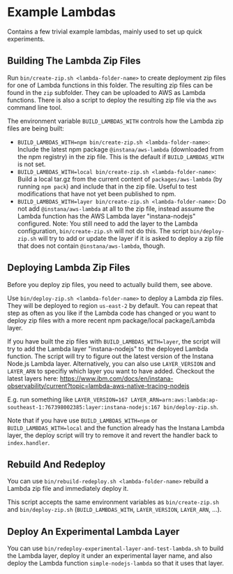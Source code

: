 Example Lambdas
===============

Contains a few trivial example lambdas, mainly used to set up quick experiments.


Building The Lambda Zip Files
-----------------------------

Run `bin/create-zip.sh <lambda-folder-name>` to create deployment zip files for one of Lambda functions in this folder. The resulting zip files can be found in the `zip` subfolder. They can be uploaded to AWS as Lambda functions. There is also a script to deploy the resulting zip file via the `aws` command line tool.

The environment variable `BUILD_LAMBDAS_WITH` controls how the Lambda zip files are being built:

- `BUILD_LAMBDAS_WITH=npm bin/create-zip.sh <lambda-folder-name>`: Include the latest npm package `@instana/aws-lambda` (downloaded from the npm registry) in the zip file. This is the default if `BUILD_LAMBDAS_WITH` is not set.
- `BUILD_LAMBDAS_WITH=local bin/create-zip.sh <lambda-folder-name>`: Build a local tar.gz from the current content of `packages/aws-lambda` (by running `npm pack`) and include that in the zip file. Useful to test modifications that have not yet been published to npm.
- `BUILD_LAMBDAS_WITH=layer bin/create-zip.sh <lambda-folder-name>`: Do not add `@instana/aws-lambda` at all to the zip file, instead assume the Lambda function has the AWS Lambda layer "instana-nodejs" configured. Note: You still need to add the layer to the Lambda configuration, `bin/create-zip.sh` will not do this. The script `bin/deploy-zip.sh` will try to add or update the layer if it is asked to deploy a zip file that does not contain `@instana/aws-lambda`, though.


Deploying Lambda Zip Files
--------------------------

Before you deploy zip files, you need to actually build them, see above.

Use `bin/deploy-zip.sh <lambda-folder-name>` to deploy a Lambda zip files. They will be deployed to region `us-east-2` by default. You can repeat that step as often as you like if the Lambda code has changed or you want to deploy zip files with a more recent npm package/local package/Lambda layer.

If you have built the zip files with `BUILD_LAMBDAS_WITH=layer`, the script will try to add the Lambda layer "instana-nodejs" to the deployed Lambda function. The script will try to figure out the latest version of the Instana Node.js Lambda layer. Alternatively, you can also use `LAYER_VERSION` and `LAYER_ARN` to specifiy which layer you want to have added. Checkout the latest layers here: https://www.ibm.com/docs/en/instana-observability/current?topic=lambda-aws-native-tracing-nodejs

E.g. run something like `LAYER_VERSION=167 LAYER_ARN=arn:aws:lambda:ap-southeast-1:767398002385:layer:instana-nodejs:167 bin/deploy-zip.sh`.

Note that if you have use `BUILD_LAMBDAS_WITH=npm` or `BUILD_LAMBDAS_WITH=local` and the function already has the Instana Lambda layer, the deploy script will try to remove it and revert the handler back to `index.handler`.

Rebuild And Redeploy
--------------------
You can use `bin/rebuild-redeploy.sh <lambda-folder-name>` rebuild a Lambda zip file and immediately deploy it.

This script accepts the same environment variables as `bin/create-zip.sh` and `bin/deploy-zip.sh` (`BUILD_LAMBDAS_WITH`, `LAYER_VERSION`, `LAYER_ARN`, ...).

Deploy An Experimental Lambda Layer
-----------------------------------

You can use `bin/redeploy-experimental-layer-and-test-lambda.sh` to build the Lambda layer, deploy it under an experimental layer name, and also deploy the Lambda function `simple-nodejs-lambda` so that it uses that layer.
